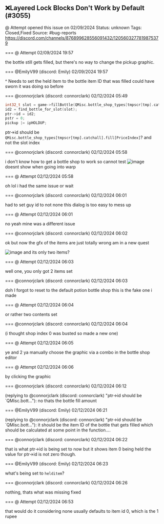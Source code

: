 ## ❌Layered Lock Blocks Don't Work by Default (#3055)
@ Attempt opened this issue on 02/09/2024
Status: unknown
Tags: Closed,Fixed
Source: #bug-reports https://discord.com/channels/876899628556091432/1205603277819875379


=== @ Attempt 02/09/2024 19:57

the bottle still gets filled, but there's no way to change the pickup graphic.

=== @EmilyV99 (discord: Emily) 02/09/2024 19:57

^ Needs to set the held item to the bottle item ID that was filled
could have sworn it was doing so before

=== @connorjclark (discord: connorclark) 02/12/2024 05:49

```cpp
int32_t slot = game->fillBottle(QMisc.bottle_shop_types[tmpscr[tmp].catchall].fill[PriceIndex]);
id2 = find_bottle_for_slot(slot);
ptr->id = id2;
pstr = 0;
pickup |= ipHOLDUP;
```
ptr->id should be `QMisc.bottle_shop_types[tmpscr[tmp].catchall].fill[PriceIndex]`?
and not the slot index

=== @connorjclark (discord: connorclark) 02/12/2024 05:58

i don't know how to get a bottle shop to work so cannot test
![image](https://cdn.discordapp.com/attachments/1205603277819875379/1206479330209964072/image.png?ex=65e562ef&is=65d2edef&hm=98d2fec779752012cb2d6f1798639c876c1ff0ead6e03abee36fd9b6f16f93c1&)
doesnt show when going into warp

=== @ Attempt 02/12/2024 05:58

oh lol
i had the same issue
or wait

=== @connorjclark (discord: connorclark) 02/12/2024 06:01

had to set guy id to not none
this dialog is too easy to mess up

=== @ Attempt 02/12/2024 06:01

no yeah mine was a different issue

=== @connorjclark (discord: connorclark) 02/12/2024 06:02

ok but now the gfx of the items are just totally wrong
am in a new quest

![image](https://cdn.discordapp.com/attachments/1205603277819875379/1206480578447413298/image.png?ex=65e56419&is=65d2ef19&hm=6069eca295df4dafa16d97c3ba4dbe1699406313eb9deec52215e81ea38bfce3&)
and its only two items?

=== @ Attempt 02/12/2024 06:03

well one, you only got 2 items set

=== @connorjclark (discord: connorclark) 02/12/2024 06:03

doh I forgot to reset to the default potion bottle shop
this is the fake one i made

=== @ Attempt 02/12/2024 06:04

or rather two contents set

=== @connorjclark (discord: connorclark) 02/12/2024 06:04

(i thought shop index 0 was busted so made a new one)

=== @ Attempt 02/12/2024 06:05

ye and 2 ya manually choose the graphic via a combo in the bottle shop editor

=== @ Attempt 02/12/2024 06:06

by clicking the graphic

=== @connorjclark (discord: connorclark) 02/12/2024 06:12

(replying to @connorjclark (discord: connorclark) "ptr->id should be `QMisc.bott…"): no
thats the bottle fill amount

=== @EmilyV99 (discord: Emily) 02/12/2024 06:21

(replying to @connorjclark (discord: connorclark) "ptr->id should be `QMisc.bott…"): it should be the item ID of the bottle that gets filled
which should be calculated at some point in the function....

=== @connorjclark (discord: connorclark) 02/12/2024 06:22

that is what ptr->id is being set to now
but it shows item 0 being held
the value for ptr->id is not zero though.

=== @EmilyV99 (discord: Emily) 02/12/2024 06:23

what's being set to `helditem`?

=== @connorjclark (discord: connorclark) 02/12/2024 06:26

nothing, thats what was missing
fixed

=== @ Attempt 02/12/2024 06:53

that would do it
considering none usually defaults to item id 0, which is the 1 rupee
